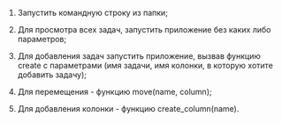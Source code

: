 1) Запустить командную строку из папки;

2) Для просмотра всех задач, запустить приложение без каких либо параметров;

3) Для добавления задач запустить приложение, вызвав функцию create с параметрами (имя задачи, имя колонки, в которую хотите добавить задачу);

4) Для перемещения - функцию move(name, column);

5) Для добавления колонки - функцию create_column(name).
